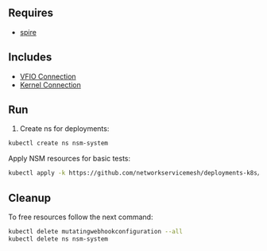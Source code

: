 ## Requires

- [spire](../spire)

## Includes

- [VFIO Connection](../use-cases/Vfio2Noop)
- [Kernel Connection](../use-cases/SriovKernel2Noop)

## Run

1. Create ns for deployments:
```bash
kubectl create ns nsm-system
```

Apply NSM resources for basic tests:
```bash
kubectl apply -k https://github.com/networkservicemesh/deployments-k8s/examples/sriov?ref=b7f2bb9da085569e692bceb0abd8b83ae771d9b3
```

## Cleanup

To free resources follow the next command:
```bash
kubectl delete mutatingwebhookconfiguration --all
kubectl delete ns nsm-system
```
